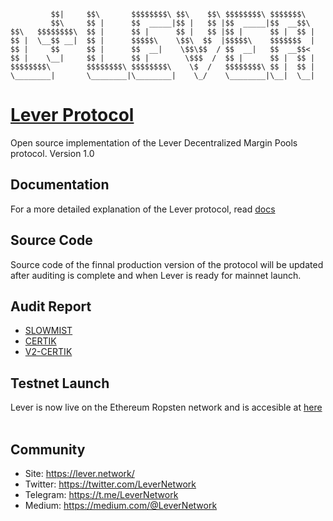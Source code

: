 ```
         $$|     $$\       $$$$$$$$\ $$\    $$\ $$$$$$$$\ $$$$$$$\  
         $$\     $$ |      $$  _____|$$ |   $$ |$$  _____|$$  __$$\ 
$$\   $$$$$$$$\  $$ |      $$ |      $$ |   $$ |$$ |      $$ |  $$ |
$$ |  \__$$ __|  $$ |      $$$$$\    \$$\  $$  |$$$$$\    $$$$$$$  |
$$ |     $$      $$ |      $$  __|    \$$\$$  / $$  __|   $$  __$$< 
$$ |    \__|     $$ |      $$ |        \$$$  /  $$ |      $$ |  $$ |
$$$$$$$$\        $$$$$$$$\ $$$$$$$$\    \$  /   $$$$$$$$\ $$ |  $$ |
\________|       \________|\________|    \_/    \________|\__|  \__|
``` 

# [Lever Protocol](https://www.lever.network)
Open source implementation of the Lever Decentralized Margin Pools protocol. Version 1.0
&nbsp;
## Documentation
For a more detailed explanation of the Lever protocol, read [docs](https://docs.lever.network)
&nbsp;
## Source Code
Source code of the finnal production version of the protocol will be updated after auditing is complete and when Lever is ready for mainnet launch.
&nbsp;
## Audit Report
- [SLOWMIST](https://lever.network/Audit-Report.pdf)
- [CERTIK](https://lever.network/Lever-CertiK%20Audit%20Final%20Report%20for%20Lever.pdf)
- [V2-CERTIK](https://lever.network/CertiK%20Audit%20Report%20for%20Lever%20V2.pdf)
&nbsp;
## Testnet Launch
Lever is now live on the Ethereum Ropsten network and is accesible at [here](https://ropsten.lever.network)
&nbsp;
## Community
- Site: https://lever.network/
- Twitter: https://twitter.com/LeverNetwork
- Telegram: https://t.me/LeverNetwork
- Medium: https://medium.com/@LeverNetwork
